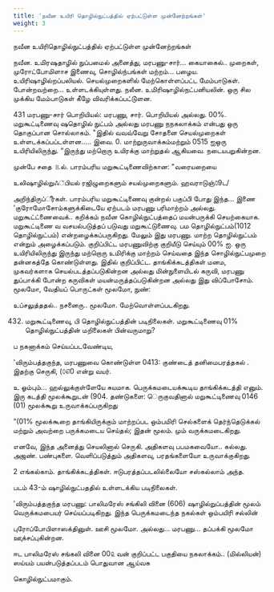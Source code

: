 ```yaml
---
title: 'நவீன உயிரி தொழில்நுட்பத்தில் ஏற்பட்டுள்ள முன்னேற்றங்கள்'
weight: 3
---
```



நவீன உயிரிதொழில்நுட்பத்தில்‌ ஏற்பட்டுள்ள முன்னேற்றங்கள்‌

நவீன. உமிரஷதாழில்‌ நுப்பமைல்‌ அனைத்து, மரபணு-சார்‌... கையாகைல்‌.. முறைகள்‌, முரோட்போமிளாச இணைவு, சொழில்ந்பங்கள்‌ மற்றம்‌... பழைய. உயிரிஷாழில்றப்பலியல்‌. செயல்முறைகளில்‌ மேற்கொள்ளப்பட்ட மேம்பாடுகள்‌. போன்றவற்றை... உள்ளடக்கியுள்ளது. நலீன. உமிரிஷாழில்நட்பனியலின்‌. ஒரு சில முக்கிய மேம்பாடுகள்‌ கீழே விவரிக்கப்பட்டு்ளன.

431 மரபணு-சார்‌ பொறியியல்‌: மரபணு, சார்‌. பொறியியல்‌ அல்லது. 00%. மறுகூட்டிணைவு ஷதொழில்‌ நுட்பம்‌ அல்லது மரபணு நநகலாக்கம்‌ என்பது ஒரு தொகுப்பான சொல்லாகம்‌. "இதில்‌ வவவ்வேறு சோதனை செயல்முறைகள்‌ உள்ளடக்கப்பப்டள்ளன..... இவை. 0. மாற்றுருவாக்கம்மற்றும்‌ 0515 ஐஒரு உயிரியிலிருந்து. “இருந்து மற்றொரு உயிரக்கு மாற்றுதல்‌ ஆகியவை. நடையபறுகின்றன.

முன்பே சதை ॥.ல்‌. பாரம்பரிய மறுகூட்டிணைவிற்கான: "வரையறையை

உலிஷாழில்றுஃ்பியல்‌ ரஜிழுறைகளும்‌ சயல்முறைகளும்‌.
ஹவராடுஞ்௦9ட/

அறிந்திருப்ீர்கள்‌. பாரம்பரிய மறுகூட்டிணைவு குன்றல்‌ பகுப்பி்‌ போது இந்த... இணை 'குரோமோசோம்களுக்கிடையே ஏற்படம்‌ மரபணு பரிமாற்றம்‌ அல்லது. மறுகூட்ட்ணைவைக்‌.. கறிக்கம்‌ நவீன கொழில்நுட்பத்தைப்‌ மயன்பருக்கி செயற்கையாக. மறுகூட்டிணை வ வசயல்படுத்தப் படுவது மறுகூட்டுணைவு. பம தொழில்நுட்பம்‌(1012 தொழில்நுட்பம்‌) என்றழைக்கப்பருகிறது. மேலும்‌ இது மரபணு. மாற்ற தொழில்நுட்பம்‌ என்றும்‌ அழைக்கப்படும்‌. குறிப்பிட்ட மரபணுவிற்கு குறியீடு செய்யும்‌ 00% ஐ. ஒரு உயிரியிலிருந்து இருந்து மற்றொரு உமிரிக்கு மாற்றம்‌ செய்வதை இந்த சொழில்நுட்பமுறை தன்னகத்தே கொண்டுள்ளது. இதில்‌ குறிப்பிட்ட. தாங்கிக்கடத்திகள்‌ மனம, முகவர்களாக செயல்படத்தப்படுகின்றன அல்லது மின்நுளையிடல்‌ கருவி, மரபணு துப்பாக்கி போன்ற கருவிகள்‌ மயன்மருத்தப்படுகின்றன அல்லது இது விப்போசோம்‌. மூலமோ, வேதியப்‌ பொருட்கள்‌ மூலமோ, நுண்‌:

உப்சலுத்ததல்‌.. நசனைரு.. மூலமோ. மேற்வொள்ளப்படகிறது.

432.  மறுகூட்டிணைவு, பி தொழில்நுட்பத்தின்‌ படிநிலைகள்‌. மறுகூட்டிணைவு 01% தொழில்நுட்பத்தின்‌ மறிலைகள்‌ பின்வருமாறு?

ப நகனாக்கம்‌ செய்யப்படவேண்டிய,

'விரும்பத்தகுந்த, மரபணுவை கொண்டுள்ள 0413: குண்டைத்‌ தனிமைபரத்தகல்‌ . இதற்கு செருகி, (௦௭0 என்று வயர்‌.

உ ஓம்பும்‌... ஹல்லுக்குள்ளேயே சுயமாக. பெருக்கமடையக்கூடிய தாங்கிக்கடத்தி எனும்‌. இரு கடத்தி மூலக்கூறுடன்‌ (904. தண்டுகளை: ெருகுவதினால்‌ மறுகூட்டிணைவு 0146 (01) மூலக்கூறு உருவாக்கப்பருகிறது

“(01% மூலக்கூறை தாங்கியிருக்கும்‌ மாற்றப்பட ஒம்பமிரி செல்களைக்‌ தெர்ந்தெடுக்கல்‌ மற்றும்‌ அவற்றை பருக்கமடைய செய்தல்‌; இதன்‌ மூலம்‌. மும்‌ வருக்கமடைகிறது.

எனவே, இந்த அனைத்து செயலினால்‌ செருகி. அதிகளவு பபமகவையோ.. கல்லது. அஜண்‌. பண்புகளை. வெளிப்படுத்தும்‌ அதிகளவு, பரதங்களையோ உருவாக்குகிறது.

2 எங்கல்காம்‌. தாங்கிக்கடத்திகள்‌. ஈடுபரத்தப்படலில்லையோ சஸ்கல்லாம்‌ அந்த.

படம்‌ 43-ம்‌ ஷாழில்நுட்பததில்‌ உள்ளடக்கிய படிநிலைகள்‌.

'விரும்பத்தகுந்த மரபணு: பாலிமரேஸ்‌ சங்கிலி வினை (606) ஷாழில்றுப்பத்தின்‌ மூலம்‌ வெருக்கமபையர்‌ செய்யப்படிகிறது. இந்த பெருக்கமடைந்த நகல்கள்‌ ஒம்பயிரி சல்லின்‌

புரோப்போபிளாஸக்தினுள்‌. ஊசி மூலமோ. அல்லது... மரபணு... தப்பக்கி மூலமோ ஊுக்சப்புகின்றன.

ஈட பாலிமரேஸ்‌ சங்கலி வினை 00௨ வன்‌ குறிப்பட்ட பகுதியை நகலாக்கம்‌.. (மில்லியன்‌) ஸய்யம்‌ பயன்படுத்தப்படம்‌ பொதுவான ஆய்வக

கொழில்நுட்பமாகும்‌.

